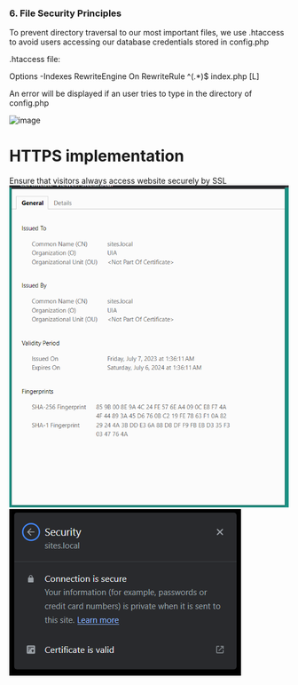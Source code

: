 ### 6. File Security Principles

To prevent directory traversal to our most important files, we use .htaccess to avoid users accessing our database credentials stored in config.php

.htaccess file:

Options -Indexes
RewriteEngine On
RewriteRule ^(.*)$ index.php [L]

An error will be displayed if an user tries to type in the directory of config.php

![image](https://github.com/DanielHakim01/FinalAssessmentWebSecurity/assets/47686304/e20d384e-229e-479a-9ecf-929c55038850)

# HTTPS implementation
Ensure that visitors always access  website securely by SSL
![](screenshot/HttpsCert.png)
![](screenshot/HttpsSecure.png)
